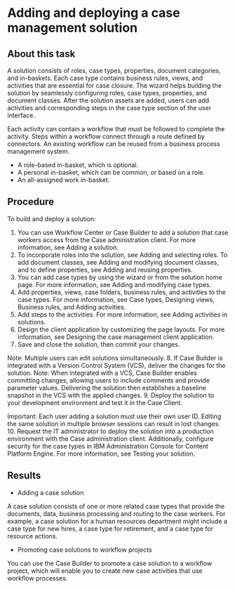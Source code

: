# Adding and deploying a case management solution

## About this task

A solution consists of roles, case types, properties, document categories, and in-baskets. Each
case type contains business rules, views, and activities that are essential for case closure. The
wizard helps building the solution by seamlessly configuring roles, case types, properties, and
document classes. After the solution assets are added, users can add activities and corresponding
steps in the case type section of the user interface.

Each activity can contain a workflow that must be followed to complete the activity. Steps within
a workflow connect through a route defined by connectors. An existing workflow can be reused from a
business process management system.

- A role-based in-basket, which is optional.
- A personal in-basket, which can be common, or based on a role.
- An all-assigned work in-basket.

## Procedure

To build and deploy a solution:

1. You can use Workflow Center or  Case Builder to add a solution that
case workers access from the Case administration client. For more information, see
Adding a solution.
2. To incorporate roles into the solution, see Adding and selecting roles. To add document classes,
see Adding and modifying document classes, and to define properties, see Adding and reusing properties.
3. You can add case types by using the wizard or from the solution home page. For more
information, see Adding and modifying case types.
4. Add properties, views, case folders, business rules, and activities to the case types. For more
information, see Case types, Designing views, Business rules,
and Adding activities.
5. Add steps to the activities. For more information, see Adding activities in solutions.
6. Design the client application by customizing the page layouts. For more information, see Designing the case management client application.
7. Save and close the solution, then commit your changes.

Note: Multiple users can edit solutions simultaneously.
8. If Case Builder is integrated
with a Version Control System (VCS), deliver the changes for the solution. 
Note: When integrated with a VCS, Case Builder enables committing changes,
allowing users to include comments and provide parameter values. Delivering the solution then
establishes a baseline snapshot in
the VCS with the applied changes.
9. Deploy the solution to your development environment and test it in the Case Client.

Important: Each user adding a solution must use their own user ID. Editing the same
solution in multiple browser sessions can result in lost changes.
10. Request the IT administrator to deploy the solution into a production environment with the
Case administration client. Additionally,
configure security for the case types in IBM Administration Console for
Content Platform Engine. For more information,
see Testing your solution.

## Results

- Adding a case solution

A case solution consists of one or more related case types that provide the documents, data, business processing and routing to the case workers. For example, a case solution for a human resources department might include a case type for new hires, a case type for retirement, and a case type for resource actions.
- Promoting case solutions to workflow projects

You can use the Case Builder to promote a case solution to a workflow project, which will enable you to create new case activities that use workflow processes.